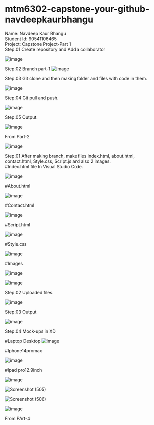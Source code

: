 # mtm6302-capstone-your-github-navdeepkaurbhangu
Name: Navdeep Kaur Bhangu
<br>
Student Id: 90541106465
<br>
Project: Capstone Project-Part 1
<br>
Step:01 Create repository and Add a collaborator

![image](https://github.com/navdeepkaurbhangu/mtm6302-capstone-your-github-navdeepkaurbhangu/assets/133885471/49de8cf5-df0a-46ee-be89-741b8eaf79b4)

Step:02 Branch part-1 
![image](https://github.com/navdeepkaurbhangu/mtm6302-capstone-your-github-navdeepkaurbhangu/assets/133885471/ada466a3-d5d4-4bb3-b3d8-51c8e1d62be2)


Step:03 Git clone and then making folder and files with code in them.

![image](https://github.com/navdeepkaurbhangu/mtm6302-capstone-your-github-navdeepkaurbhangu/assets/133885471/b806c49f-1430-49e3-b07b-8df250ace205)

Step:04 Git pull and push.

![image](https://github.com/navdeepkaurbhangu/mtm6302-capstone-your-github-navdeepkaurbhangu/assets/133885471/839a417c-4744-4c69-bf26-adcf121f9094)


Step:05 Output.

![image](https://github.com/navdeepkaurbhangu/mtm6302-capstone-your-github-navdeepkaurbhangu/assets/133885471/5de91397-a389-4466-8036-adae8f409fe5)


From Part-2

![image](https://github.com/navdeepkaurbhangu/mtm6302-capstone-your-github-navdeepkaurbhangu/assets/133885471/db8e2b90-9718-432c-a4ea-0c5aaf5c488f)

Step:01 After making branch, make files index.html, about.html, contact.html, Style.css, Script.js and also 2 images.
<br>
#Index.html file In Visual Studio Code.

![image](https://github.com/navdeepkaurbhangu/mtm6302-capstone-your-github-navdeepkaurbhangu/assets/133885471/35d3577b-54c1-4516-af02-cbbe1dcaea79)

#About.html

![image](https://github.com/navdeepkaurbhangu/mtm6302-capstone-your-github-navdeepkaurbhangu/assets/133885471/6a91a796-5bcb-43ba-8a7d-43f0c238fc3b)

#Contact.html

![image](https://github.com/navdeepkaurbhangu/mtm6302-capstone-your-github-navdeepkaurbhangu/assets/133885471/375ed87d-347c-4ce3-a7f6-c07a0e355a8a)


#Script.html

![image](https://github.com/navdeepkaurbhangu/mtm6302-capstone-your-github-navdeepkaurbhangu/assets/133885471/e4aad4a1-46f3-4dca-aeb8-f203c7eafa32)

#Style.css

![image](https://github.com/navdeepkaurbhangu/mtm6302-capstone-your-github-navdeepkaurbhangu/assets/133885471/da2fc819-5e5f-43ff-95db-bf8c3704ec51)

#Images

![image](https://github.com/navdeepkaurbhangu/mtm6302-capstone-your-github-navdeepkaurbhangu/assets/133885471/2d2ed173-c0f4-42fd-8d6f-e2707ce137fb)

![image](https://github.com/navdeepkaurbhangu/mtm6302-capstone-your-github-navdeepkaurbhangu/assets/133885471/2c46f88d-e806-408d-ae44-e9f54af50378)



Step:02 Uploaded files.

![image](https://github.com/navdeepkaurbhangu/mtm6302-capstone-your-github-navdeepkaurbhangu/assets/133885471/e2f04452-cad0-4fed-95ea-094e4d26162b)

Step:03 Output

![image](https://github.com/navdeepkaurbhangu/mtm6302-capstone-your-github-navdeepkaurbhangu/assets/133885471/8f402b1b-87a3-488d-9651-69c3ab8f3725)

Step:04 Mock-ups in XD

#Laptop Desktop
![image](https://github.com/navdeepkaurbhangu/mtm6302-capstone-your-github-navdeepkaurbhangu/assets/133885471/4e2586b1-17c5-4b6b-a640-60f316551877)

#Iphone14promax

![image](https://github.com/navdeepkaurbhangu/mtm6302-capstone-your-github-navdeepkaurbhangu/assets/133885471/537bf7a6-c992-4afb-9442-637bc0665918)

#Ipad pro12.9inch

![image](https://github.com/navdeepkaurbhangu/mtm6302-capstone-your-github-navdeepkaurbhangu/assets/133885471/896caf83-77a0-4154-b6fc-7892cbd51342)



![Screenshot (505)](https://github.com/navdeepkaurbhangu/mtm6302-capstone-your-github-navdeepkaurbhangu/assets/133885471/98ffb922-e989-4cae-9e29-f978ede86f5b)


![Screenshot (506)](https://github.com/navdeepkaurbhangu/mtm6302-capstone-your-github-navdeepkaurbhangu/assets/133885471/a4742501-17b6-4a6a-a523-b71c714ef3bb)

![image](https://github.com/navdeepkaurbhangu/mtm6302-capstone-your-github-navdeepkaurbhangu/assets/133885471/e84d7e3d-752d-4ed0-940b-f5db90e05cd4)





From PArt-4




